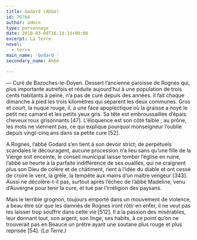```yaml
---
title: Godard (Abbé)
id: 76704
author: admin
type: personnage
date: 2010-03-08T16:14:14+00:00
excerpt: La Terre
novel:
  - terre
main_name: 'Godard '
secondary_name: Abbé

---
```

— Curé de Bazoches-le-Doyen. Dessert l&rsquo;ancienne paroisse de Rognes qui, plus importante autrefois et réduite aujourd&rsquo;hui à une population de trois cents habitants à peine, n&rsquo;a pas de curé depuis des années. Il fait chaque dimanche à pied les trois kilomètres qui séparent les deux communes. Gros et court, la nuque rouge, il. a une face apoplectique où la graisse a noyé le petit nez camard et les petits yeux gris. Sa tête est embroussaillée d&rsquo;épais cheveux roux grisonnants [47]. L&rsquo;éloquence est son côté faible ; au prône, les mots ne viennent pas, ce qui explique pourquoi monseigneur l&rsquo;oublie depuis vingt-cinq ans dans sa petite cure [52].

A Rognes, l&rsquo;abbé Godard s&rsquo;en tient à son devoir strict; de perpétuels scandales le découragent, aucune procession n&rsquo;a lieu sans qu&rsquo;une fille de la Vierge soit enceinte, le conseil municipal laisse tomber l&rsquo;église en ruine, l&rsquo;abbé se heurte à la parfaite indifférence de ses ouailles, qui ne craignent plus son Dieu de colère et de châtiment, rient à l&rsquo;idée du diable et ont cessé de croire le vent, la grêle, la tempête aux mains d&rsquo;un maître vengeur [343]. Aussi ne décolère-t-il pas, surtout après l&rsquo;échec de l&rsquo;abbé Madeline, venu d&rsquo;Auvergne pour tenir la cure, et tué par l&rsquo;irréligion des paysans.

Mais le terrible grognon, toujours emporté dans un mouvement de violence, a beau être sûr que les damnés de Rognes iront rôtir en enfer, il ne veut pas les laisser trop souffrir dans cette vie [512]. Il a la passion des misérables, leur donnant tout, son argent, son linge, ses habits, à ce point qu&rsquo;on ne trouverait pas en Beauce un prêtre ayant une soutane plus rouge et plus reprisée [54]. _(La Terre.)_